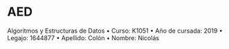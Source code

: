# AED
Algoritmos y Estructuras de Datos
• Curso: K1051
• Año de cursada: 2019
• Legajo: 1644877
• Apellido: Colón
• Nombre: Nicolás
